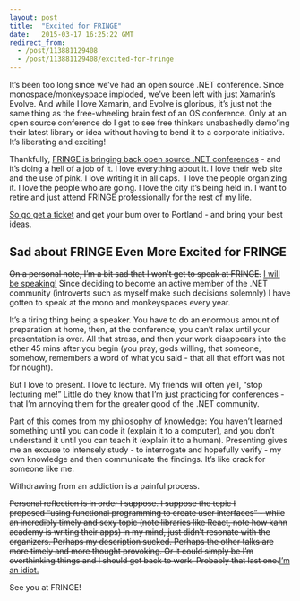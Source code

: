 ```yaml
---
layout: post
title:  "Excited for FRINGE"
date:   2015-03-17 16:25:22 GMT
redirect_from:
  - /post/113881129408
  - /post/113881129408/excited-for-fringe
---
```




It’s been too long since we’ve had an open source .NET conference. Since monospace/monkeyspace imploded, we’ve been left with just Xamarin’s Evolve. And while I love Xamarin, and Evolve is glorious, it’s just not the same thing as the free-wheeling brain fest of an OS conference. Only at an open source conference do I get to see free thinkers unabashedly demo’ing their latest library or idea without having to bend it to a corporate initiative. It’s liberating and exciting!

Thankfully, [FRINGE is bringing back open source .NET conferences](http://dotnetfringe.org) - and it’s doing a hell of a job of it. I love everything about it. I love their web site and the use of pink. I love writing it in all caps.  I love the people organizing it. I love the people who are going. I love the city it’s being held in. I want to retire and just attend FRINGE professionally for the rest of my life.

[So go get a ticket](http://dotnetfringe.org/tickets.html#ticket-types) and get your bum over to Portland - and bring your best ideas.


## Sad about FRINGE Even More Excited for FRINGE


<strike>On a personal note, I’m a bit sad that I won’t get to speak at FRINGE.</strike> [I will be speaking!](http://praeclarum.org/post/114145886388/functional-gui-apps-with-f-at-fringe) Since deciding to become an active member of the .NET community (introverts such as myself make such decisions solemnly) I have gotten to speak at the mono and monkeyspaces every year.

It’s a tiring thing being a speaker. You have to do an enormous amount of preparation at home, then, at the conference, you can’t relax until your presentation is over. All that stress, and then your work disappears into the ether 45 mins after you begin (you pray, gods willing, that someone, somehow, remembers a word of what you said - that all that effort was not for nought).

But I love to present. I love to lecture. My friends will often yell, “stop lecturing me!” Little do they know that I’m just practicing for conferences - that I’m annoying them for the greater good of the .NET community.

Part of this comes from my philosophy of knowledge: You haven’t learned something until you can code it (explain it to a computer), and you don’t understand it until you can teach it (explain it to a human). Presenting gives me an excuse to intensely study - to interrogate and hopefully verify - my own knowledge and then communicate the findings. It’s like crack for someone like me.

Withdrawing from an addiction is a painful process.

<strike>Personal reflection is in order I suppose. I suppose the topic I proposed “using functional programming to create user interfaces” - while an incredibly timely and sexy topic (note libraries like React, note how kahn academy is writing their apps) in my mind, just didn’t resonate with the organizers. Perhaps my description sucked. Perhaps the other talks are more timely and more thought provoking. Or it could simply be I’m overthinking things and I should get back to work. Probably that last one.</strike>[I’m an idiot.](http://praeclarum.org/post/114145886388/functional-gui-apps-with-f-at-fringe)

See you at FRINGE!
